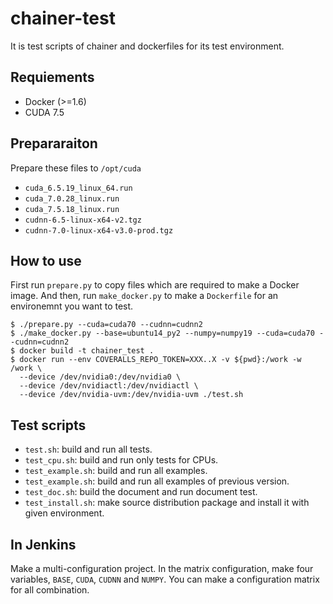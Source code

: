 # chainer-test

It is test scripts of chainer and dockerfiles for its test environment.


## Requiements

- Docker (>=1.6)
- CUDA 7.5

## Prepararaiton

Prepare these files to ```/opt/cuda```

- ```cuda_6.5.19_linux_64.run```
- ```cuda_7.0.28_linux.run```
- ```cuda_7.5.18_linux.run```
- ```cudnn-6.5-linux-x64-v2.tgz```
- ```cudnn-7.0-linux-x64-v3.0-prod.tgz```

## How to use

First run `prepare.py` to copy files which are required to make a Docker image.
And then, run `make_docker.py` to make a `Dockerfile` for an environemnt you want to test.

```
$ ./prepare.py --cuda=cuda70 --cudnn=cudnn2
$ ./make_docker.py --base=ubuntu14_py2 --numpy=numpy19 --cuda=cuda70 --cudnn=cudnn2
$ docker build -t chainer_test .
$ docker run --env COVERALLS_REPO_TOKEN=XXX..X -v ${pwd}:/work -w /work \
  --device /dev/nvidia0:/dev/nvidia0 \
  --device /dev/nvidiactl:/dev/nvidiactl \
  --device /dev/nvidia-uvm:/dev/nvidia-uvm ./test.sh
```

## Test scripts

- `test.sh`: build and run all tests.
- `test_cpu.sh`: build and run only tests for CPUs.
- `test_example.sh`: build and run all examples.
- `test_example.sh`: build and run all examples of previous version.
- `test_doc.sh`: build the document and run document test.
- `test_install.sh`: make source distribution package and install it with given environment.


## In Jenkins

Make a multi-configuration project.
In the matrix configuration, make four variables, `BASE`, `CUDA`, `CUDNN` and `NUMPY`.
You can make a configuration matrix for all combination.
